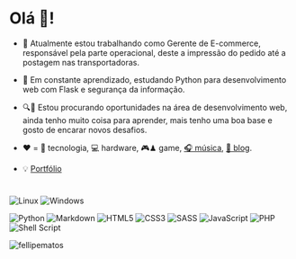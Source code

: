 # Olá 👋!


- 🔭 Atualmente estou trabalhando como Gerente de E-commerce, responsável pela parte operacional, deste a impressão do pedido até a postagem nas transportadoras.

- 🌱 Em constante aprendizado, estudando Python para desenvolvimento web com Flask e segurança da informação. 

- 🔍💼 Estou procurando oportunidades na área de desenvolvimento web, ainda tenho muito coisa para aprender, mais tenho uma boa base e gosto de encarar novos desafios. 

- ❤️ = 🚀 tecnologia, 💻 hardware, 🎮♟ game, [🎧 música](https://open.spotify.com/user/12158181244?si=f0f5a477616d4c2e), [📝 blog](https://www.tabnews.com.br/fellipematos).

- 💡 [Portfólio](https://fellipematos.github.io/)

#
![Linux](https://img.shields.io/badge/Linux-FCC624?style=for-the-badge&logo=linux&logoColor=black)
![Windows](https://img.shields.io/badge/Windows-0078D6?style=for-the-badge&logo=windows&logoColor=white)


![Python](https://img.shields.io/badge/python-3670A0?style=for-the-badge&logo=python&logoColor=ffdd54)
![Markdown](https://img.shields.io/badge/markdown-%23000000.svg?style=for-the-badge&logo=markdown&logoColor=white)
![HTML5](https://img.shields.io/badge/html5-%23E34F26.svg?style=for-the-badge&logo=html5&logoColor=white)
![CSS3](https://img.shields.io/badge/css3-%231572B6.svg?style=for-the-badge&logo=css3&logoColor=white)
![SASS](https://img.shields.io/badge/SASS-hotpink.svg?style=for-the-badge&logo=SASS&logoColor=white)
![JavaScript](https://img.shields.io/badge/javascript-%23323330.svg?style=for-the-badge&logo=javascript&logoColor=%23F7DF1E)
![PHP](https://img.shields.io/badge/php-%23777BB4.svg?style=for-the-badge&logo=php&logoColor=white)
![Shell Script](https://img.shields.io/badge/shell_script-%23121011.svg?style=for-the-badge&logo=gnu-bash&logoColor=white)

<p align="left"> <img src="https://komarev.com/ghpvc/?username=fellipematos&style=for-the-badge&color=lightgrey" alt="fellipematos" /> </p>

<!--div>
<a href="https://github.com/fellipematos">
<img height="180em" src="https://github-readme-stats.vercel.app/api/top-langs/?username=fellipematos&layout=compact&langs_count=7&theme=dracula"/>
<!--img height="180em" src="https://github-readme-stats.vercel.app/api?username=fellipematos&show_icons=true&theme=dracula&include_all_commits=true&count_private=true"/- ->
</div-->

  #
  
